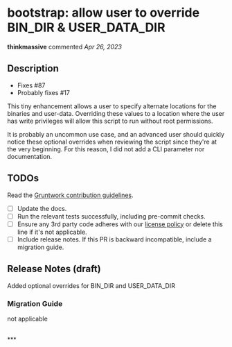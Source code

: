# bootstrap: allow user to override BIN_DIR & USER_DATA_DIR

**thinkmassive** commented *Apr 26, 2023*

## Description

- Fixes #87
- Probably fixes #17

This tiny enhancement allows a user to specify alternate locations for the binaries and user-data. Overriding these values to a location where the user has write privileges will allow this script to run without root permissions.

It is probably an uncommon use case, and an advanced user should quickly notice these optional overrides when reviewing the script since they're at the very beginning. For this reason, I did not add a CLI parameter nor documentation.

## TODOs

Read the [Gruntwork contribution guidelines](https://gruntwork.notion.site/Gruntwork-Coding-Methodology-02fdcd6e4b004e818553684760bf691e).

- [ ] Update the docs.
- [ ] Run the relevant tests successfully, including pre-commit checks.
- [ ] Ensure any 3rd party code adheres with our [license policy](https://www.notion.so/gruntwork/Gruntwork-licenses-and-open-source-usage-policy-f7dece1f780341c7b69c1763f22b1378) or delete this line if it's not applicable.
- [ ] Include release notes. If this PR is backward incompatible, include a migration guide.

## Release Notes (draft)

<!-- One-line description of the PR that can be included in the final release notes. -->
Added optional overrides for BIN_DIR and USER_DATA_DIR

### Migration Guide

not applicable

<br />
***


